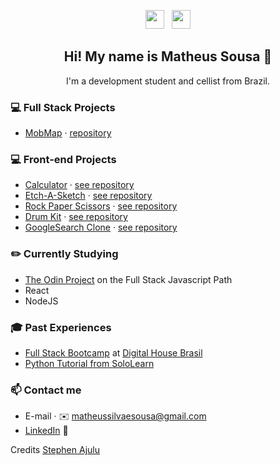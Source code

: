 <p align='center'>
<a href="https://instagram.com/matheus7sousa"><img height="30" src="https://github.com/stephenajulu/WaylonWalker/blob/main/icon/instagram.jpg?raw=true"></a>&nbsp;&nbsp;
<a href="https://www.linkedin.com/in/matheussilvaesousa/"><img height="30" src="https://github.com/stephenajulu/WaylonWalker/blob/main/icon/linkedin.png?raw=true"></a>
</p>

<h2 align="center">Hi! My name is Matheus Sousa 👋</h2>
<p align="center">I'm a development student and cellist from Brazil.</p>

### 💻 Full Stack Projects
- [MobMap](http://mobmap.me/) · [repository](https://github.com/KenjiKoniossi/Projeto-Integrador)

### 💻 Front-end Projects
- [Calculator](https://matheussilvaesousa.github.io/calculator/) · [see repository](https://github.com/matheussilvaesousa/calculator)
- [Etch-A-Sketch](https://matheussilvaesousa.github.io/etch-a-sketch/) · [see repository](https://github.com/matheussilvaesousa/etch-a-sketch)
- [Rock Paper Scissors](https://matheussilvaesousa.github.io/rock-paper-scissors/) · [see repository](https://github.com/matheussilvaesousa/rock-paper-scissors)
- [Drum Kit](https://matheussilvaesousa.github.io/drum-kit/) · [see repository](https://github.com/matheussilvaesousa/drum-kit)
- [GoogleSearch Clone](https://matheussilvaesousa.github.io/google-homepage/) · [see repository](https://github.com/matheussilvaesousa/google-homepage)

### ✏️ Currently Studying
- [The Odin Project](https://www.theodinproject.com/paths/full-stack-javascript) on the Full Stack Javascript Path
- React
- NodeJS

### 🎓 Past Experiences
- [Full Stack Bootcamp](https://pdfhost.io/v/lamUMDAn4_certificadodhbrasilpdf.pdf) at [Digital House Brasil](https://www.digitalhouse.com/br/)
- [Python Tutorial from SoloLearn](https://www.sololearn.com/Certificate/1073-14438041/pdf/)


### 📫 Contact me
- E-mail · ✉️ matheussilvaesousa@gmail.com
- [LinkedIn](https://linkedin.com/in/matheussilvaesousa) 🔗

Credits [Stephen Ajulu](https://github.com/stephenajulu)
